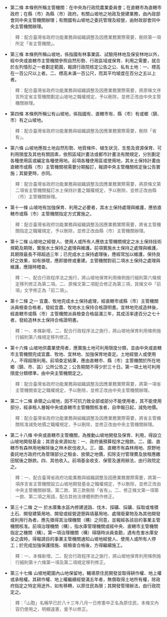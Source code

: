 * 第二條 本條例所稱主管機關：在中央為行政院農業委員會；在直轄市為直轄市政府；在縣（市）為縣（市）政府。有關山坡地之地政及營建業務，由內政部會同中央主管機關辦理；有關國有山坡地之委託管理及經營，由財政部會同中央主管機關辦理。

> 釋：配合臺灣省政府功能業務與組織調整及因應業務實際需要，刪除第一項所定「省主管機關」。

* 第三條 本條例所稱山坡地，係指國有林事業區、試驗用林地及保安林地以外，經中央或直轄市主管機關參照自然形勢、行政區域或保育、利用之需要，就合於左列情形之一者劃定範圍，報請行政院核定公告之公、私有土地：一、標高在一百公尺以上者。二、標高未滿一百公尺，而其平均坡度在百分之五以上者。

> 釋：配合臺灣省政府功能業務與組織調整及因應業務實際需要，將原條文序言所定省主管機關劃定山坡地之職權規定，予以刪除，並修正改由中央主管機關辦理。

* 第四條 本條例所稱公有山坡地，係指國有、直轄市有、縣（市）有或鄉（鎮、市）有之山坡地。

> 釋：配合臺灣省政府功能業務與組織調整及因應業務實際需要，刪除「省有」。

* 第六條 山坡地應按土地自然形勢、地質條件、植生狀況、生態及資源保育、可利用限度及其他有關因素，依照區域計畫法或都市計畫法有關規定，分別劃定各種使用區或編定各種使用地。前項各種使用區或使用地，其水土保持計畫由直轄市或縣（市）主管機關視需要分期擬訂，報請中央主管機關核定後公告實施；其變更時，亦同。

> 釋：配合臺灣省政府功能業務與組織調整及因應業務實際需要，將原條文第二項省主管機關擬訂水土保持計畫之職權規定，予以刪除，並修正改由縣（市）主管機關辦理。

* 第十一條 山坡地有加強保育、利用之必要者，其水土保持處理與維護，應依直轄市或縣（市）主管機關指定方式實施之。

> 釋：配合臺灣省政府功能業務與組織調整及因應業務實際需要，將省主管機關指定之職權規定，予以刪除，並修正改由縣（市）主管機關辦理。

* 第十二條 山坡地之經營人、使用人或所有人應依主管機關規定之水土保持技術規範及期限，實施水土保持之處理與維護。前項實施水土保持之處理與維護，其期限最長不得超過三年；已完成水土保持處理後，應經常加以維護，保持良好之效果，如有損壞，應即搶修或重建。主管機關對前二項水土保持之處理與維護，應隨時稽查。

> 釋：一、配合行政程序法之施行，將山坡地保育利用條例施行細則第六條規定移列修正為第二項。二、原條文第二項配合修正為第三項，其條文中「前項」文字修正為「前二項」。

* 第十二條 之一 宜農、牧地完成水土保持處理，經直轄市或縣（市）主管機關派員檢查合格者，發給宜農、牧地水土保持合格證明書。宜林地完成造林後，經直轄市或縣（市）主管機關派員檢查合格屆滿三年，其成活率達百分之七十者，發給造林水土保持合格證明書。

> 釋：一、本條新增。二、配合行政程序法之施行，將山坡地保育利用條例施行細則第八條規定移列修正。

* 第十六條 山坡地供農業使用者，應實施土地可利用限度分類，並由中央或直轄市主管機關完成宜農、牧地、宜林地、加強保育地查定。土地經營人或使用人，不得超限利用。前項查定結果，應由直轄市、縣（市）主管機關於所在地鄉（鎮、市、區）公所公告之；公告期間不得少於三十日。第一項土地可利用限度分類標準，由中央主管機關定之。

> 釋：配合臺灣省政府功能業務與組織調整及因應業務實際需要，將第一項省主管機關查定之職權規定，予以刪除，並修正改由中央主管機關辦理。

* 第二十二條 承領之山坡地，因不可抗力致全部或部分不能使用者，其不能使用部分，經承租人層報中央或直轄市主管機關核准者，自申報日起，減免地價。

> 釋：配合臺灣省政府功能業務與組織調整及因應業務實際需要，將省主管機關核准減免地價之職權規定，予以刪除，並修正改由中央主管機關辦理。

* 第二十八條 中央或直轄市主管機關，為推動山坡地開發及保育、利用，得設立山坡地開發基金；其資金來源如左：一、政府循預算程序之撥款。二、國、直轄市有森林用地解除後之林木砍伐收入。三、國、直轄市有森林用地、原野地委託地方政府代為管理部分之租金、放領之地價，扣除支付管理費及放租應繳田賦後之餘款。四、其他收入。前項基金收支、保管及運用辦法，由行政院定之。

> 釋：一、配合臺灣省政府功能業務與組織調整及因應業務實際需要，將第一項序言省主管機關設立山坡地開發基金之職權規定，予以刪除，並修正改由中央主管機關辦理。第二款、第三款刪除「省有」。二、修正條文第一項第一款、第二項之用語，配合其他法律體例酌作修正。

* 第三十二條 之一 於水庫集水區內修建道路、伐木、探礦、採礦、採取或堆積土石、開發建築用地、開發或經營遊憩與墳墓用地、處理廢棄物及為其他開發或利用行為者，應先徵得其治理機關（構）之同意，並報經各該目的事業主管機關核准。前項治理機關（構），指水庫管理機關或經中央、直轄市主管機關指定之機關（構）。第一項治理機關（構）得隨時派員查勘，遇有危害水庫安全之虞時，得報請目的事業主管機關通知山坡地經營人、使用人或所有人停工；於完成加強保護措施、經檢查合格後，方得繼續施工。

> 釋：一、本條新增。二、配合行政程序法之施行，將山坡地保育利用條例施行細則第十六條第一項及第二項規定移列修正。

* 第三十七條 山坡地範圍內山地保留地，輔導原住民開發並取得耕作權、地上權或承租權。其耕作權、地上權繼續經營滿五年者，無償取得土地所有權，除政府指定之特定用途外，如有移轉，以原住民為限；其開發管理辦法，由行政院定之。

> 釋：「山胞」名稱早已於八十三年八月一日修憲中正名為原住民，本條文內容仍使用之，明顯違憲，爰予以修正。

